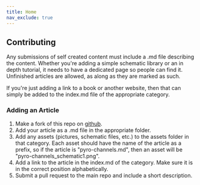 ```yaml
---
title: Home
nav_exclude: true
---
```


## Contributing

Any submissions of self created content must include a .md file describing the content. Whether you're adding a simple schematic library or an in depth tutorial, it needs to have a dedicated page so people can find it. Unfinished articles are allowed, as along as they are marked as such.

If you're just adding a link to a book or another website, then that can simply be added to the index.md file of the appropriate category.

### Adding an Article

1. Make a fork of this repo on [github](https://github.com/BPS-space/bps-space.github.io).
2. Add your article as a .md file in the appropriate folder.
3. Add any assets (pictures, schematic files, etc.) to the assets folder in that category. Each asset should have the name of the article as a prefix, so if the article is "pyro-channels.md", then an asset will be "pyro-channels_schematic1.png".
4. Add a link to the article in the index.md of the category. Make sure it is in the correct position alphabetically.
5. Submit a pull request to the main repo and include a short description.